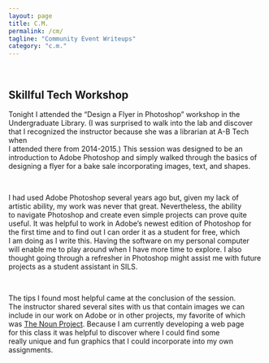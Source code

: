 ```yaml
---
layout: page
title: C.M.
permalink: /cm/
tagline: "Community Event Writeups"
category: "c.m."
---
```

<br>



<h2>Skillful Tech Workshop</h2>
<p>Tonight I attended the “Design a Flyer in Photoshop” workshop in the <br>
Undergraduate Library. (I was surprised to walk into the lab and discover <br>
that I recognized the instructor because she was a librarian at A-B Tech when<br> 
I attended there from 2014-2015.) This session was designed to be an <br>
introduction to Adobe Photoshop and simply walked through the basics of <br>
designing a flyer for a bake sale incorporating images, text, and shapes.</p>
<br>
<p>I had used Adobe Photoshop several years ago but, given my lack of <br>
artistic ability, my work was never that great. Nevertheless, the ability <br>
to navigate Photoshop and create even simple projects can prove quite <br>
useful. It was helpful to work in Adobe’s newest edition of Photoshop for <br>
the first time and to find out I can order it as a student for free, which <br>
I am doing as I write this. Having the software on my personal computer <br>
will enable me to play around when I have more time to explore. I also <br>
thought going through a refresher in Photoshop might assist me with future <br>
projects as a student assistant in SILS. </p>
<br>
<p> The tips I found most helpful came at the conclusion of the session. <br>
The instructor shared several sites with us that contain images we can <br>
include in our work on Adobe or in other projects, my favorite of which <br>
was <a href= "https://thenounproject.com">The Noun Project</a>. Because I 
am currently developing a web page <br>
for this class it was helpful to discover where I could find some <br>
really unique and fun graphics that I could incorporate into my own <br>
assignments. </p>


